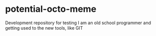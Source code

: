 # potential-octo-meme
Development repository for testing
I am an old school programmer and getting used to the new tools, like GIT
